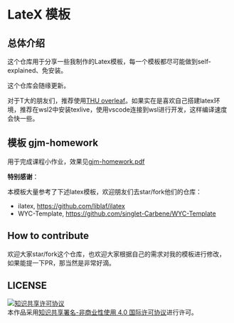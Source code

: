 # LateX 模板

## 总体介绍

这个仓库用于分享一些我制作的Latex模板，每一个模板都尽可能做到self-explained、免安装。

这个仓库会随缘更新。

对于T大的朋友们，推荐使用[THU overleaf](https://overleaf.tsinghua.edu.cn)。如果实在是喜欢自己搭建latex环境，推荐在wsl2中安装texlive，使用vscode连接到wsl进行开发，这样编译速度会快一些。



## 模板 gjm-homework

用于完成课程小作业，效果见[gjm-homework.pdf](gjm-homework/gjm-homework.pdf)



**特别感谢**：

本模板大量参考了下述latex模板，欢迎朋友们去star/fork他们的仓库：

* ilatex, https://github.com/liblaf/ilatex
* WYC-Template, https://github.com/singlet-Carbene/WYC-Template



## How to contribute

欢迎大家star/fork这个仓库，也欢迎大家根据自己的需求对我的模板进行修改，如果能提一下PR，那当然是非常好滴。



## LICENSE

<a rel="license" href="http://creativecommons.org/licenses/by-nc/4.0/"><img alt="知识共享许可协议" style="border-width:0" src="https://i.creativecommons.org/l/by-nc/4.0/88x31.png" /></a><br />本作品采用<a rel="license" href="http://creativecommons.org/licenses/by-nc/4.0/">知识共享署名-非商业性使用 4.0 国际许可协议</a>进行许可。